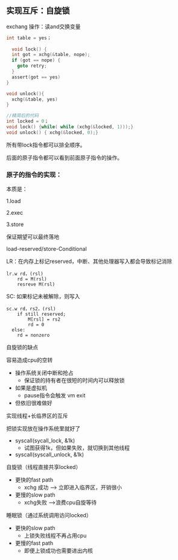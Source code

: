## 实现互斥：自旋锁

 exchang 操作：读and交换变量

```c
int table = yes；
  
  void lock() {
  int got = xchg(&table, nope);
  if (got == nope) {
    goto retry;
  }
  assert(got == yes)
}

void unlock(){
  xchg(&table, yes)
}
```

```c
//精简后的代码
int locked = 0；
void lock() {while( while (xchg(&locked, 1)));}
void unlock() { xchg(&locked, 0);}
```



所有带lock指令都可以排全顺序。

后面的原子指令都可以看到前面原子指令的操作。



### 原子的指令的实现：

本质是：

1.load

2.exec

3.store

保证期望可以最终落地



load-reserved/store-Conditional

LR：在内存上标记reserved，中断、其他处理器写入都会导致标记消除

```
lr.w rd，(rsl)
	rd = M(rsl)
	resreve M(rsl)
```

SC: 如果标记未被解除，则写入

```
sc.w rd，rs2，(rsl)
	if still reserved;
		M[rsl] = rs2
		rd = 0 
  else:
  	rd = nonzero
```



自旋锁的缺点

容易造成cpu的空转

+ 操作系统关闭中断和抢占
  + 保证锁的持有者在很短的时间内可以释放锁
+ 如果是虚拟机
  + pause指令会触发 vm exit
+ 但依旧很难做好



实现线程+长临界区的互斥

把锁实现放在操作系统里就好了

+ syscall(sycall_lock, &1k)
  + 试图获得1k，但如果失败，就切换到其他线程
+ syscall(syscall_unlock, &1k)



自旋锁（线程直接共享locked）

+ 更快的fast path
  + xchg 成功 --> 立即进入临界区，开销很小
+ 更慢的slow path
  + xchg失败 -->浪费cpu自旋等待



睡眠锁（通过系统调用访问locked）

+ 更快的slow path
  + 上锁失败线程不再占用cpu
+ 更慢的fast path
  + 即便上锁成功也需要进出内核